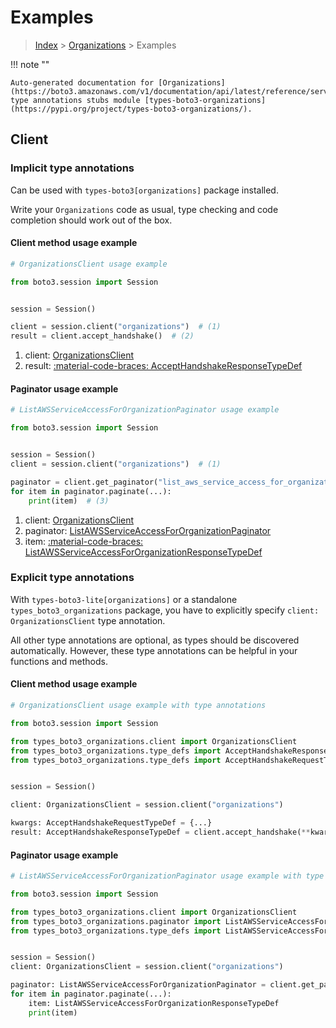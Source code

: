 # Examples

> [Index](../README.md) > [Organizations](./README.md) > Examples

!!! note ""

    Auto-generated documentation for [Organizations](https://boto3.amazonaws.com/v1/documentation/api/latest/reference/services/organizations.html#organizations)
    type annotations stubs module [types-boto3-organizations](https://pypi.org/project/types-boto3-organizations/).

## Client

### Implicit type annotations

Can be used with `types-boto3[organizations]` package installed.

Write your `Organizations` code as usual,
type checking and code completion should work out of the box.


#### Client method usage example

```python
# OrganizationsClient usage example

from boto3.session import Session


session = Session()

client = session.client("organizations")  # (1)
result = client.accept_handshake()  # (2)
```

1. client: [OrganizationsClient](./client.md)
2. result: [:material-code-braces: AcceptHandshakeResponseTypeDef](./type_defs.md#accepthandshakeresponsetypedef)



#### Paginator usage example

```python
# ListAWSServiceAccessForOrganizationPaginator usage example

from boto3.session import Session


session = Session()
client = session.client("organizations")  # (1)

paginator = client.get_paginator("list_aws_service_access_for_organization")  # (2)
for item in paginator.paginate(...):
    print(item)  # (3)
```

1. client: [OrganizationsClient](./client.md)
2. paginator: [ListAWSServiceAccessForOrganizationPaginator](./paginators.md#listawsserviceaccessfororganizationpaginator)
3. item: [:material-code-braces: ListAWSServiceAccessForOrganizationResponseTypeDef](./type_defs.md#listawsserviceaccessfororganizationresponsetypedef)




### Explicit type annotations

With `types-boto3-lite[organizations]`
or a standalone `types_boto3_organizations` package, you have to explicitly specify `client: OrganizationsClient` type annotation.

All other type annotations are optional, as types should be discovered automatically.
However, these type annotations can be helpful in your functions and methods.


#### Client method usage example

```python
# OrganizationsClient usage example with type annotations

from boto3.session import Session

from types_boto3_organizations.client import OrganizationsClient
from types_boto3_organizations.type_defs import AcceptHandshakeResponseTypeDef
from types_boto3_organizations.type_defs import AcceptHandshakeRequestTypeDef


session = Session()

client: OrganizationsClient = session.client("organizations")

kwargs: AcceptHandshakeRequestTypeDef = {...}
result: AcceptHandshakeResponseTypeDef = client.accept_handshake(**kwargs)
```



#### Paginator usage example

```python
# ListAWSServiceAccessForOrganizationPaginator usage example with type annotations

from boto3.session import Session

from types_boto3_organizations.client import OrganizationsClient
from types_boto3_organizations.paginator import ListAWSServiceAccessForOrganizationPaginator
from types_boto3_organizations.type_defs import ListAWSServiceAccessForOrganizationResponseTypeDef


session = Session()
client: OrganizationsClient = session.client("organizations")

paginator: ListAWSServiceAccessForOrganizationPaginator = client.get_paginator("list_aws_service_access_for_organization")
for item in paginator.paginate(...):
    item: ListAWSServiceAccessForOrganizationResponseTypeDef
    print(item)
```




